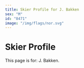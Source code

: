 ```yaml
---
title: Skier Profile for J. Bakken
sex: "M"
id: "8471"
image: "/img/flags/nor.svg" 
---
```


# Skier Profile

This page is for: J. Bakken.
    